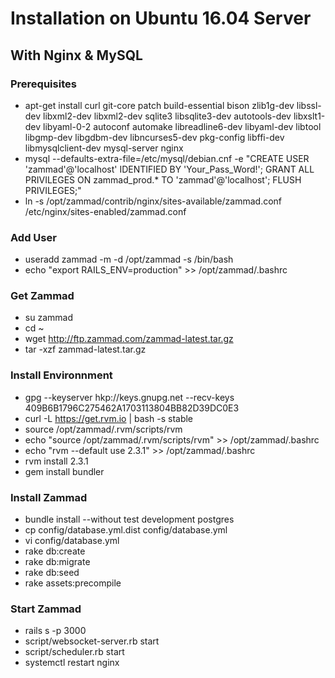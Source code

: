 # Installation on Ubuntu 16.04 Server
## With Nginx & MySQL

### Prerequisites
* apt-get install curl git-core patch build-essential bison zlib1g-dev libssl-dev libxml2-dev libxml2-dev sqlite3 libsqlite3-dev autotools-dev libxslt1-dev libyaml-0-2 autoconf automake libreadline6-dev libyaml-dev libtool libgmp-dev libgdbm-dev libncurses5-dev pkg-config libffi-dev libmysqlclient-dev mysql-server nginx
* mysql --defaults-extra-file=/etc/mysql/debian.cnf -e "CREATE USER 'zammad'@'localhost' IDENTIFIED BY 'Your_Pass_Word!'; GRANT ALL PRIVILEGES ON zammad_prod.* TO 'zammad'@'localhost'; FLUSH PRIVILEGES;"
* ln -s /opt/zammad/contrib/nginx/sites-available/zammad.conf /etc/nginx/sites-enabled/zammad.conf

### Add User
* useradd zammad -m -d /opt/zammad -s /bin/bash
* echo "export RAILS_ENV=production" >> /opt/zammad/.bashrc

### Get Zammad
* su zammad
* cd ~
* wget http://ftp.zammad.com/zammad-latest.tar.gz
* tar -xzf zammad-latest.tar.gz

### Install Environnment
* gpg --keyserver hkp://keys.gnupg.net --recv-keys 409B6B1796C275462A1703113804BB82D39DC0E3
* curl -L https://get.rvm.io | bash -s stable
* source /opt/zammad/.rvm/scripts/rvm
* echo "source /opt/zammad/.rvm/scripts/rvm" >> /opt/zammad/.bashrc
* echo "rvm --default use 2.3.1" >> /opt/zammad/.bashrc
* rvm install 2.3.1
* gem install bundler

### Install Zammad
* bundle install --without test development postgres
* cp config/database.yml.dist config/database.yml
* vi config/database.yml
* rake db:create
* rake db:migrate
* rake db:seed
* rake assets:precompile

### Start Zammad
* rails s -p 3000
* script/websocket-server.rb start
* script/scheduler.rb start
* systemctl restart nginx

